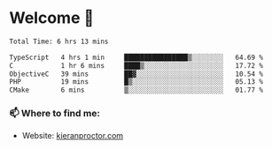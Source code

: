 # Welcome 🦘

<!--START_SECTION:waka-->

```txt
Total Time: 6 hrs 13 mins

TypeScript   4 hrs 1 min     ████████████████▒░░░░░░░░   64.69 %
C            1 hr 6 mins     ████▒░░░░░░░░░░░░░░░░░░░░   17.72 %
ObjectiveC   39 mins         ██▓░░░░░░░░░░░░░░░░░░░░░░   10.54 %
PHP          19 mins         █▒░░░░░░░░░░░░░░░░░░░░░░░   05.13 %
CMake        6 mins          ▒░░░░░░░░░░░░░░░░░░░░░░░░   01.77 %
```

<!--END_SECTION:waka-->

### 📫 Where to find me:

-   Website: [kieranproctor.com](https://kieranproctor.com/)
